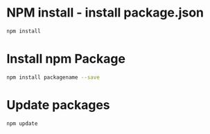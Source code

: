 # NPM install - install package.json
```bash
npm install
```

# Install npm Package
```bash
npm install packagename --save
```

# Update packages
```bash
npm update
```